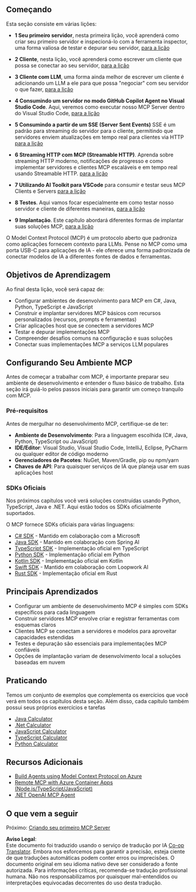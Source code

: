 <!--
CO_OP_TRANSLATOR_METADATA:
{
  "original_hash": "9191921de355cd9c8f46ebe21bdd52fd",
  "translation_date": "2025-06-12T21:44:47+00:00",
  "source_file": "03-GettingStarted/README.md",
  "language_code": "pt"
}
-->
## Começando  

Esta seção consiste em várias lições:

- **1 Seu primeiro servidor**, nesta primeira lição, você aprenderá como criar seu primeiro servidor e inspecioná-lo com a ferramenta inspector, uma forma valiosa de testar e depurar seu servidor, [para a lição](/03-GettingStarted/01-first-server/README.md)

- **2 Cliente**, nesta lição, você aprenderá como escrever um cliente que possa se conectar ao seu servidor, [para a lição](/03-GettingStarted/02-client/README.md)

- **3 Cliente com LLM**, uma forma ainda melhor de escrever um cliente é adicionando um LLM a ele para que possa "negociar" com seu servidor o que fazer, [para a lição](/03-GettingStarted/03-llm-client/README.md)

- **4 Consumindo um servidor no modo GitHub Copilot Agent no Visual Studio Code**. Aqui, veremos como executar nosso MCP Server dentro do Visual Studio Code, [para a lição](/03-GettingStarted/04-vscode/README.md)

- **5 Consumindo a partir de um SSE (Server Sent Events)** SSE é um padrão para streaming do servidor para o cliente, permitindo que servidores enviem atualizações em tempo real para clientes via HTTP [para a lição](/03-GettingStarted/05-sse-server/README.md)

- **6 Streaming HTTP com MCP (Streamable HTTP)**. Aprenda sobre streaming HTTP moderno, notificações de progresso e como implementar servidores e clientes MCP escaláveis e em tempo real usando Streamable HTTP. [para a lição](/03-GettingStarted/06-http-streaming/README.md)

- **7 Utilizando AI Toolkit para VSCode** para consumir e testar seus MCP Clients e Servers [para a lição](/03-GettingStarted/07-aitk/README.md)

- **8 Testes**. Aqui vamos focar especialmente em como testar nosso servidor e cliente de diferentes maneiras, [para a lição](/03-GettingStarted/08-testing/README.md)

- **9 Implantação**. Este capítulo abordará diferentes formas de implantar suas soluções MCP, [para a lição](/03-GettingStarted/09-deployment/README.md)


O Model Context Protocol (MCP) é um protocolo aberto que padroniza como aplicações fornecem contexto para LLMs. Pense no MCP como uma porta USB-C para aplicações de IA - ele oferece uma forma padronizada de conectar modelos de IA a diferentes fontes de dados e ferramentas.

## Objetivos de Aprendizagem

Ao final desta lição, você será capaz de:

- Configurar ambientes de desenvolvimento para MCP em C#, Java, Python, TypeScript e JavaScript
- Construir e implantar servidores MCP básicos com recursos personalizados (recursos, prompts e ferramentas)
- Criar aplicações host que se conectem a servidores MCP
- Testar e depurar implementações MCP
- Compreender desafios comuns na configuração e suas soluções
- Conectar suas implementações MCP a serviços LLM populares

## Configurando Seu Ambiente MCP

Antes de começar a trabalhar com MCP, é importante preparar seu ambiente de desenvolvimento e entender o fluxo básico de trabalho. Esta seção irá guiá-lo pelos passos iniciais para garantir um começo tranquilo com MCP.

### Pré-requisitos

Antes de mergulhar no desenvolvimento MCP, certifique-se de ter:

- **Ambiente de Desenvolvimento**: Para a linguagem escolhida (C#, Java, Python, TypeScript ou JavaScript)
- **IDE/Editor**: Visual Studio, Visual Studio Code, IntelliJ, Eclipse, PyCharm ou qualquer editor de código moderno
- **Gerenciadores de Pacotes**: NuGet, Maven/Gradle, pip ou npm/yarn
- **Chaves de API**: Para quaisquer serviços de IA que planeja usar em suas aplicações host


### SDKs Oficiais

Nos próximos capítulos você verá soluções construídas usando Python, TypeScript, Java e .NET. Aqui estão todos os SDKs oficialmente suportados.

O MCP fornece SDKs oficiais para várias linguagens:
- [C# SDK](https://github.com/modelcontextprotocol/csharp-sdk) - Mantido em colaboração com a Microsoft
- [Java SDK](https://github.com/modelcontextprotocol/java-sdk) - Mantido em colaboração com Spring AI
- [TypeScript SDK](https://github.com/modelcontextprotocol/typescript-sdk) - Implementação oficial em TypeScript
- [Python SDK](https://github.com/modelcontextprotocol/python-sdk) - Implementação oficial em Python
- [Kotlin SDK](https://github.com/modelcontextprotocol/kotlin-sdk) - Implementação oficial em Kotlin
- [Swift SDK](https://github.com/modelcontextprotocol/swift-sdk) - Mantido em colaboração com Loopwork AI
- [Rust SDK](https://github.com/modelcontextprotocol/rust-sdk) - Implementação oficial em Rust

## Principais Aprendizados

- Configurar um ambiente de desenvolvimento MCP é simples com SDKs específicos para cada linguagem
- Construir servidores MCP envolve criar e registrar ferramentas com esquemas claros
- Clientes MCP se conectam a servidores e modelos para aproveitar capacidades estendidas
- Testes e depuração são essenciais para implementações MCP confiáveis
- Opções de implantação variam de desenvolvimento local a soluções baseadas em nuvem

## Praticando

Temos um conjunto de exemplos que complementa os exercícios que você verá em todos os capítulos desta seção. Além disso, cada capítulo também possui seus próprios exercícios e tarefas

- [Java Calculator](./samples/java/calculator/README.md)
- [.Net Calculator](../../../03-GettingStarted/samples/csharp)
- [JavaScript Calculator](./samples/javascript/README.md)
- [TypeScript Calculator](./samples/typescript/README.md)
- [Python Calculator](../../../03-GettingStarted/samples/python)

## Recursos Adicionais

- [Build Agents using Model Context Protocol on Azure](https://learn.microsoft.com/azure/developer/ai/intro-agents-mcp)
- [Remote MCP with Azure Container Apps (Node.js/TypeScript/JavaScript)](https://learn.microsoft.com/samples/azure-samples/mcp-container-ts/mcp-container-ts/)
- [.NET OpenAI MCP Agent](https://learn.microsoft.com/samples/azure-samples/openai-mcp-agent-dotnet/openai-mcp-agent-dotnet/)

## O que vem a seguir

Próximo: [Criando seu primeiro MCP Server](/03-GettingStarted/01-first-server/README.md)

**Aviso Legal**:  
Este documento foi traduzido usando o serviço de tradução por IA [Co-op Translator](https://github.com/Azure/co-op-translator). Embora nos esforcemos para garantir a precisão, esteja ciente de que traduções automáticas podem conter erros ou imprecisões. O documento original em seu idioma nativo deve ser considerado a fonte autorizada. Para informações críticas, recomenda-se tradução profissional humana. Não nos responsabilizamos por quaisquer mal-entendidos ou interpretações equivocadas decorrentes do uso desta tradução.